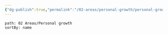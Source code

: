 ```yaml
---
{"dg-publish":true,"permalink":"/02-areas/personal-growth/personal-growth/","noteIcon":"","created":"2025-01-01T05:29:13.022+01:00","updated":"2025-01-01T21:09:46.781+01:00"}
---
```


~~~~note-gallery 
path: 02 Areas/Personal growth
sortBy: name
~~~~
